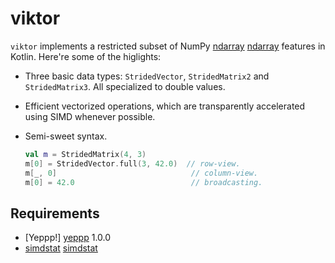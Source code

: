 viktor
======

`viktor` implements a restricted subset of NumPy [ndarray] [ndarray] features in
Kotlin. Here're some of the higlights:

* Three basic data types: `StridedVector`, `StridedMatrix2` and
  `StridedMatrix3`. All specialized to double values.
* Efficient vectorized operations, which are transparently accelerated
  using SIMD whenever possible.
* Semi-sweet syntax.

    ```kotlin
    val m = StridedMatrix(4, 3)
    m[0] = StridedVector.full(3, 42.0)  // row-view.
    m[_, 0]                              // column-view.
    m[0] = 42.0                          // broadcasting.
    ```

Requirements
------------

* [Yeppp!] [yeppp] 1.0.0
* [simdstat] [simdstat]


[ndarray]: http://docs.scipy.org/doc/numpy/reference/arrays.ndarray.html
[yeppp]: http://www.yeppp.info
[simdstat]: https://github.com/JetBrains-Research/simdstat
